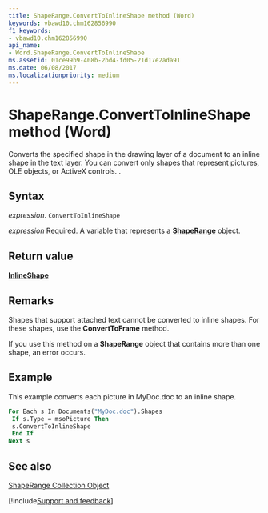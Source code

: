 ```yaml
---
title: ShapeRange.ConvertToInlineShape method (Word)
keywords: vbawd10.chm162856990
f1_keywords:
- vbawd10.chm162856990
api_name:
- Word.ShapeRange.ConvertToInlineShape
ms.assetid: 01ce99b9-408b-2bd4-fd05-21d17e2ada91
ms.date: 06/08/2017
ms.localizationpriority: medium
---
```



# ShapeRange.ConvertToInlineShape method (Word)

Converts the specified shape in the drawing layer of a document to an inline shape in the text layer. You can convert only shapes that represent pictures, OLE objects, or ActiveX controls. .


## Syntax

_expression_. `ConvertToInlineShape`

_expression_ Required. A variable that represents a **[ShapeRange](Word.shaperange.md)** object.


## Return value

 **[InlineShape](Word.InlineShape.md)**


## Remarks

Shapes that support attached text cannot be converted to inline shapes. For these shapes, use the **ConvertToFrame** method.

If you use this method on a **ShapeRange** object that contains more than one shape, an error occurs.


## Example

This example converts each picture in MyDoc.doc to an inline shape.


```vb
For Each s In Documents("MyDoc.doc").Shapes 
 If s.Type = msoPicture Then 
 s.ConvertToInlineShape 
 End If 
Next s
```


## See also


[ShapeRange Collection Object](Word.shaperange.md)

[!include[Support and feedback](~/includes/feedback-boilerplate.md)]